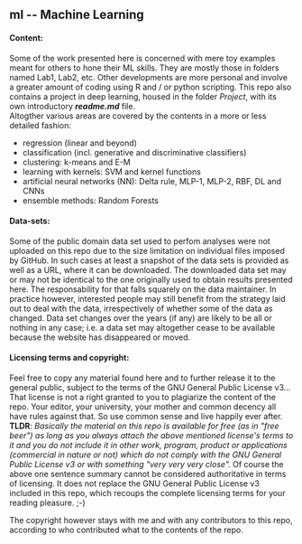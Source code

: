 ## ml -- Machine Learning

#### Content:
Some of the work presented here is concerned with mere toy examples meant for others to hone their ML skills. They are mostly those in folders named Lab1, Lab2, etc. Other developments are more personal and involve a greater amount of coding using R and / or python scripting. This repo also contains a project in deep learning, housed in the folder *Project*, with its own introductory ***readme.md*** file.  
Altogther various areas are covered by the contents in a more or less detailed fashion:
- regression (linear and beyond)
- classification (incl. generative and discriminative classifiers)
- clustering: k-means and E-M
- learning with kernels: SVM and kernel functions
- artificial neural networks (NN): Delta rule, MLP-1, MLP-2, RBF, DL and CNNs
- ensemble methods: Random Forests

#### Data-sets:
Some of the public domain data set used to perfom analyses were not uploaded on this repo due to the size limitation on individual files imposed by GitHub. In such cases at least a snapshot of the data sets is provided as well as a URL, where it can be downloaded. The downloaded data set may or may not be identical to the one originally used to obtain results presented here. The responsability for that falls squarely on the data maintainer. In practice however, interested people may still benefit from the strategy laid out to deal with the data, irrespectively of whether some of the data as changed. Data set changes over the years (if any) are likely to be all or nothing in any case; i.e. a data set may altogether cease to be available because the website has disappeared or moved.

#### Licensing terms and copyright:
Feel free to copy any material found here and to further release it to the general public, subject to the terms of the GNU General Public License v3... That license is not a right granted to you to plagiarize the content of the repo. Your editor, your university, your mother and common decency all have rules against that. So use common sense and live happily ever after.
**TLDR**: *Basically the material on this repo is available for free (as in "free beer") as long as you always attach the above mentioned license's terms to it and you do not include it in other work, program, product or applications (commercial in nature or not) which do not comply with the GNU General Public License v3 or with something "very very very close".*
Of course the above one sentence summary cannot be considered authoritative in terms of licensing. It does not replace the GNU General Public License v3 included in this repo, which recoups the complete licensing terms for your reading pleasure. ;-)

The copyright however stays with me and with any contributors to this repo, according to who contributed what to the contents of the repo.

